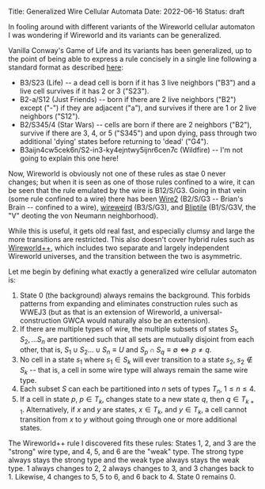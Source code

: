 Title: Generalized Wire Cellular Automata
Date: 2022-06-16
Status: draft

In fooling around with different variants of the Wireworld cellular automaton I was wondering if Wireworld and its variants can be generalized.

Vanilla Conway's Game of Life and its variants has been generalized, up to the point of being able to express a rule concisely in a single line following a standard format as described [here](https://conwaylife.com/wiki/Cellular_automaton#Life-like_cellular_automata):

* B3/S23 (Life) -- a dead cell is born if it has 3 live neighbors ("B3") and a live cell survives if it has 2 or 3 ("S23").
* B2-a/S12 (Just Friends) -- born if there are 2 live neighbors ("B2") except ("-") if they are adjacent ("a"), and survives if there are 1 or 2 live neighbors ("S12").
* B2/S345/4 (Star Wars) -- cells are born if there are 2 neighbors ("B2"), survive if there are 3, 4, or 5 ("S345") and upon dying, pass through two additional 'dying' states before returning to 'dead' ("G4").
* B3aijn4cw5cek6n/S2-in3-ky4ejntwy5ijnr6cen7c (Wildfire) -- I'm not going to explain this one here!

Now, Wireworld is obviously not one of these rules as stae 0 never changes; but when it is seen as one of those rules confined to a wire, it can be seen that the rule emulated by the wire is B12/S/G3. Going in that vein (some rule confined to a wire) there has been [Wire2](https://conwaylife.com/forums/viewtopic.php?f=11&t=3380) (B2/S/G3 -- Brian's Brain -- confined to a wire), [wireweird](https://conwaylife.com/forums/viewtopic.php?f=11&t=5502&) (B3/S/G3), and [Bliptile](https://conwaylife.com/forums/viewtopic.php?f=11&t=907) (B1/S/G3V, the "V" deoting the von Neumann neighborhood).

While this is useful, it gets old real fast, and especially clumsy and large the more transitions are restricted. This also doesn't cover hybrid rules such as [Wireworld++]({file}wireworld++.md), which includes two separate and largely independent Wireworld universes, and the transition between the two is asymmetric.

Let me begin by defining what exactly a generalized wire cellular automaton is:

1. State $0$ (the background) always remains the background. This forbids patterns from expanding and eliminates construction rules such as WWEJ3 (but as that is an extension of Wireworld, a universal-construction GWCA would naturally also be an extension).
2. If there are multiple types of wire, the multiple subsets of states $S_1, S_2,...S_n$ are partitioned such that all sets are mutually disjoint from each other, that is, $S_1\cup S_2 ...\cup S_n\equiv U$ and $S_p\cap S_q \equiv\emptyset\Longleftrightarrow p\not = q$.
3. No cell in a state $s_1$ where $s_1\in S_k$ will ever transition to a state $s_2$, $s_2 \not\in S_k$ -- that is, a cell in some wire type will always remain the same wire type.
4. Each subset $S$ can each be partitioned into $n$ sets of types $T_n$, $1\le n\le 4$.
5. If a cell in state $p$, $p\in T_k$, changes state to a new state $q$, then $q\in T_{k+1}$. Alternatively, if $x$ and $y$ are states, $x\in T_k$, and $y\in T_k$, a cell cannot transition from $x$ to $y$ without going through one or more additional states.

The Wireworld++ rule I discovered fits these rules: States 1, 2, and 3 are the "strong" wire type, and 4, 5, and 6 are the "weak" type. The strong type always stays the strong type and the weak type always stays the weak type. 1 always changes to 2, 2 always changes to 3, and 3 changes back to 1. Likewise, 4 changes to 5, 5 to 6, and 6 back to 4. State 0 remains 0.
